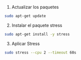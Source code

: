 1. Actualizar los paquetes
```sh
sudo apt-get update
```

2. Instalar el paquete stress
```sh
sudo apt-get install -y stress
```

3. Aplicar Stress
```sh
sudo stress --cpu 2 --timeout 60s
```


